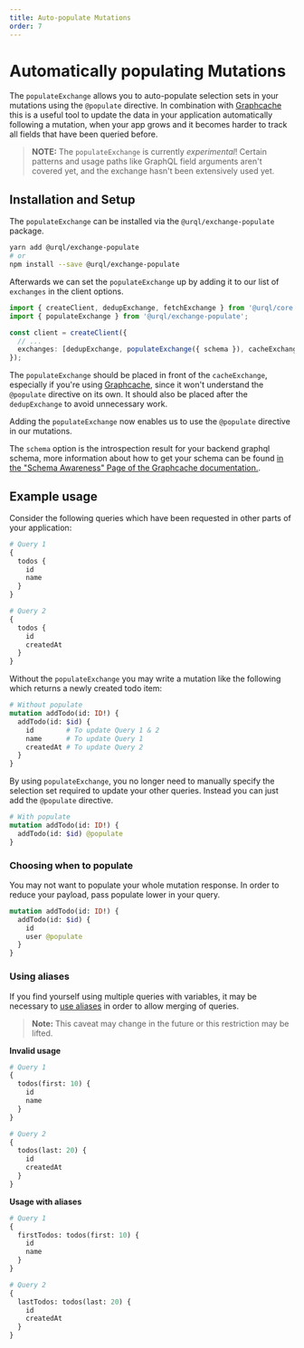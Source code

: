 ```yaml
---
title: Auto-populate Mutations
order: 7
---
```


# Automatically populating Mutations

The `populateExchange` allows you to auto-populate selection sets in your mutations using the
`@populate` directive. In combination with [Graphcache](../graphcache/README.md) this is a useful
tool to update the data in your application automatically following a mutation, when your app grows
and it becomes harder to track all fields that have been queried before.

> **NOTE:** The `populateExchange` is currently _experimental_! Certain patterns and usage paths
> like GraphQL field arguments aren't covered yet, and the exchange hasn't been extensively used
> yet.

## Installation and Setup

The `populateExchange` can be installed via the `@urql/exchange-populate` package.

```sh
yarn add @urql/exchange-populate
# or
npm install --save @urql/exchange-populate
```

Afterwards we can set the `populateExchange` up by adding it to our list of `exchanges` in the
client options.

```ts
import { createClient, dedupExchange, fetchExchange } from '@urql/core';
import { populateExchange } from '@urql/exchange-populate';

const client = createClient({
  // ...
  exchanges: [dedupExchange, populateExchange({ schema }), cacheExchange, fetchExchange],
});
```

The `populateExchange` should be placed in front of the `cacheExchange`, especially if you're using
[Graphcache](../graphcache/README.md), since it won't understand the `@populate` directive on its
own. It should also be placed after the `dedupExchange` to avoid unnecessary work.

Adding the `populateExchange` now enables us to use the `@populate` directive in our mutations.

The `schema` option is the introspection result for your backend graphql schema, more information
about how to get your schema can be found [in the "Schema Awareness" Page of the Graphcache documentation.](../graphcache/schema-awareness.md#getting-your-schema).

## Example usage

Consider the following queries which have been requested in other parts of your application:

```graphql
# Query 1
{
  todos {
    id
    name
  }
}

# Query 2
{
  todos {
    id
    createdAt
  }
}
```

Without the `populateExchange` you may write a mutation like the following which returns a newly created todo item:

```graphql
# Without populate
mutation addTodo(id: ID!) {
  addTodo(id: $id) {
    id        # To update Query 1 & 2
    name      # To update Query 1
    createdAt # To update Query 2
  }
}
```

By using `populateExchange`, you no longer need to manually specify the selection set required to update your other queries. Instead you can just add the `@populate` directive.

```graphql
# With populate
mutation addTodo(id: ID!) {
  addTodo(id: $id) @populate
}
```

### Choosing when to populate

You may not want to populate your whole mutation response. In order to reduce your payload, pass populate lower in your query.

```graphql
mutation addTodo(id: ID!) {
  addTodo(id: $id) {
    id
    user @populate
  }
}
```

### Using aliases

If you find yourself using multiple queries with variables, it may be necessary to
[use aliases](https://graphql.org/learn/queries/#aliases) in order to allow merging of queries.

> **Note:** This caveat may change in the future or this restriction may be lifted.

**Invalid usage**

```graphql
# Query 1
{
  todos(first: 10) {
    id
    name
  }
}

# Query 2
{
  todos(last: 20) {
    id
    createdAt
  }
}
```

**Usage with aliases**

```graphql
# Query 1
{
  firstTodos: todos(first: 10) {
    id
    name
  }
}

# Query 2
{
  lastTodos: todos(last: 20) {
    id
    createdAt
  }
}
```
